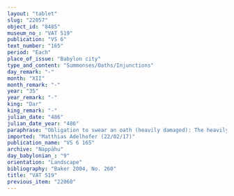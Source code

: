 ```yaml
---
layout: "tablet"
slug: "22057"
object_id: "8485"
museum_no_: "VAT 519"
publication: "VS 6"
text_number: "165"
period: "Each"
place_of_issue: "Babylon city"
type_and_content: "Summonses/Oaths/Injunctions"
day_remark: "-"
month: "XII"
month_remark: "-"
year: "35"
year_remark: "-"
king: "Dar"
king_remark: "-"
julian_date: "486"
julian_date_year: "486"
paraphrase: "Obligation to swear an oath (heavily damaged): The heavily damaged operative section seems to deal with the obligation of <strong>A</strong> to swear an oath before Mu&scaron;tē&scaron;ir-habli (the deified weapon of Marduk) by a certain date. A clause dealing with the penalty for failing to swear the oath is added. At least 3 witnesses and the scribe (Nab&ucirc;-&scaron;umu-imbi//[...]-Bēl).<br /> &nbsp;<br /> <strong>A</strong>&nbsp;= [...]/Nādin<br /> &nbsp;"
imported: "Matthias Adelhofer (22/02/17)"
publication_name: "VS 6 165"
archive: "Nappāhu"
day_babylonian_: "9"
orientation: "Landscape"
bibliography: "Baker 2004, No. 260"
title: "VAT 519"
previous_item: "22060"
---
```

